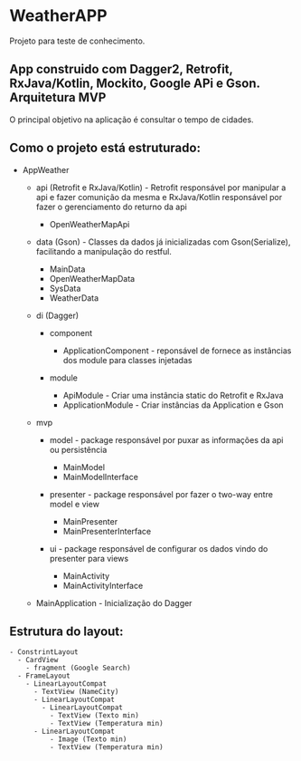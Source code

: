 # WeatherAPP
Projeto para teste de conhecimento.

## App construido com Dagger2, Retrofit, RxJava/Kotlin, Mockito, Google APi e Gson. Arquitetura MVP

O principal objetivo na aplicação é consultar o tempo de cidades.

## Como o projeto está estruturado:

- AppWeather
   - api (Retrofit e RxJava/Kotlin) - Retrofit responsável por manipular a api e fazer comunição da mesma e RxJava/Kotlin responsável por fazer o gerenciamento do returno da api
      - OpenWeatherMapApi
      
   - data (Gson) - Classes da dados já inicializadas com Gson(Serialize), facilitando a manipulação do restful.
      - MainData
      - OpenWeatherMapData
      - SysData
      - WeatherData
     
   - di (Dagger)
      - component
        - ApplicationComponent - reponsável de fornece as instâncias dos module para classes injetadas
        
      - module
        - ApiModule - Criar uma instância static do Retrofit e RxJava
        - ApplicationModule - Criar instâncias da Application e Gson
        
   - mvp
      - model - package responsável por puxar as informações da api ou persistência
        - MainModel
        - MainModelInterface
        
      - presenter - package responsável por fazer o two-way entre model e view
        - MainPresenter 
        - MainPresenterInterface
   
      - ui - package responsável de configurar os dados vindo do presenter para views
        - MainActivity
        - MainActivityInterface
      
   - MainApplication - Inicialização do Dagger 
   
   
## Estrutura do layout:
  
    - ConstrintLayout
      - CardView
        - fragment (Google Search)
      - FrameLayout
        - LinearLayoutCompat
          - TextView (NameCity)
          - LinearLayoutCompat
            - LinearLayoutCompat
              - TextView (Texto min)
              - TextView (Temperatura min) 
          - LinearLayoutCompat
              - Image (Texto min)
              - TextView (Temperatura min)
              
              
              
      

     
 
